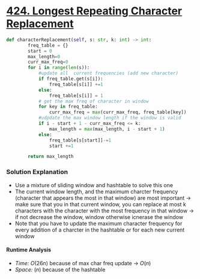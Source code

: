# [424. Longest Repeating Character Replacement](https://leetcode.com/problems/longest-repeating-character-replacement/description/)

```python
def characterReplacement(self, s: str, k: int) -> int:
        freq_table = {}
        start = 0 
        max_length=0
        curr_max_freq=0
        for i in range(len(s)):
            #update all  current frequencies (add new character)
            if freq_table.get(s[i]):
                freq_table[s[i]] +=1
            else:
                freq_table[s[i]] = 1
            # get the max freq of character in window
            for key in freq_table:
                curr_max_freq = max(curr_max_freq, freq_table[key])
            #udpdate the max window length if the window is valid 
            if i - start + 1 - curr_max_freq <= k:
                max_length = max(max_length, i - start + 1)
            else: 
                freq_table[s[start]]-=1
                start +=1

        return max_length

```

### Solution Explanation 
- Use a mixture of sliding window and hashtable to solve this one
- The current window length, and the maximum charcter frequency (character that appears the most in that window) are most important -> make sure that you in that current window, you can replace at most k characters with the character with the most frequency in that window -> if not decrease the window, window otherwise icnerase the window 
- Note that you have to update the maximum character frequency for every addition of a charcter in the hashtable or for each new current window 

#### Runtime Analysis  
- *Time:* $O(26n)$ because of max char freq update -> $O(n)$
- *Space:* $(n)$ because of the hashtable 